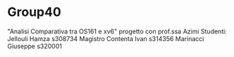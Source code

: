 # Group40
"Analisi Comparativa tra OS161 e xv6" progetto con prof.ssa Azimi
Studenti:
Jellouli Hamza s308734
Magistro Contenta Ivan s314356
Marinacci Giuseppe s320001
